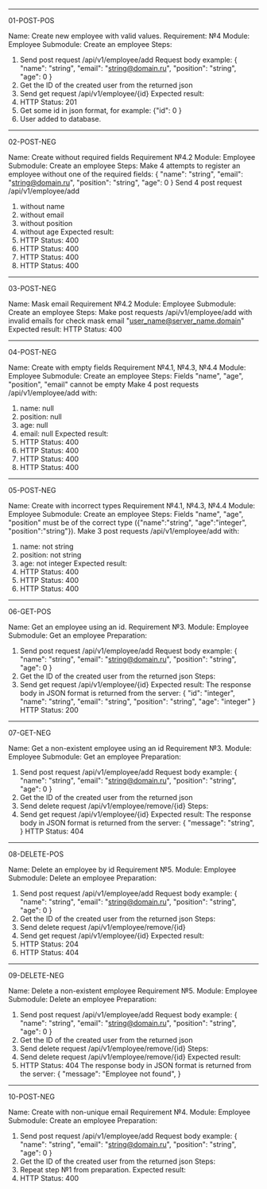 
---------------------------------------------------------------------------------
01-POST-POS

Name: Create new employee with valid values.
Requirement: №4
Module: Employee
Submodule: Create an employee
Steps:
1. Send post request /api/v1/employee/add
Request body example:
{
"name": "string",
"email": "string@domain.ru",
"position": "string",
"age": 0
}
2. Get the ID of the created user from the returned json
3. Send get request /api/v1/employee/{id}
Expected result:
1. HTTP Status: 201
2. Get some id in json format, for example: {"id": 0 }
3. User added to database.
---------------------------------------------------------------------------------
02-POST-NEG

Name: Create without required fields
Requirement №4.2
Module: Employee
Submodule: Create an employee
Steps: 
Make 4 attempts to register an employee without one of the required fields:
{
"name": "string",
"email": "string@domain.ru",
"position": "string",
"age": 0
}
Send 4 post request /api/v1/employee/add
1. without name
2. without email
3. without position
4. without age
   Expected result:
1. HTTP Status: 400
2. HTTP Status: 400
3. HTTP Status: 400
4. HTTP Status: 400

---------------------------------------------------------------------------------
03-POST-NEG

Name: Mask email
Requirement №4.2
Module: Employee
Submodule: Create an employee
Steps:
Make post requests /api/v1/employee/add with invalid emails for check mask email "user_name@server_name.domain"
Expected result:
HTTP Status: 400

---------------------------------------------------------------------------------
04-POST-NEG

Name: Create with empty fields
Requirement №4.1, №4.3, №4.4
Module: Employee
Submodule: Create an employee
Steps: Fields "name", "age", "position", "email" cannot be empty
Make 4 post requests /api/v1/employee/add with:
1. name: null
2. position: null
3. age: null
4. email: null
Expected result:
1. HTTP Status: 400
2. HTTP Status: 400
3. HTTP Status: 400
4. HTTP Status: 400
---------------------------------------------------------------------------------
05-POST-NEG

Name: Create with incorrect types
Requirement №4.1, №4.3, №4.4
Module: Employee
Submodule: Create an employee
Steps: 
Fields "name", "age", "position" must be of the correct type 
({"name":"string", "age":"integer", "position":"string"}).
Make 3 post requests /api/v1/employee/add with:
1. name: not string
2. position: not string
3. age: not integer
Expected result:
1. HTTP Status: 400
2. HTTP Status: 400
3. HTTP Status: 400
---------------------------------------------------------------------------------
06-GET-POS

Name: Get an employee using an id.
Requirement №3.
Module: Employee
Submodule: Get an employee
Preparation:
1. Send post request /api/v1/employee/add
   Request body example:
   {
   "name": "string",
   "email": "string@domain.ru",
   "position": "string",
   "age": 0
   }
2. Get the ID of the created user from the returned json
Steps: 
1. Send get request /api/v1/employee/{id}
Expected result:
The response body in JSON format is returned from the server:
{
"id": "integer",
"name": "string",
"email": "string",
"position": "string",
"age": "integer"
}
HTTP Status: 200
---------------------------------------------------------------------------------
07-GET-NEG

Name: Get a non-existent employee using an id
Requirement №3.
Module: Employee
Submodule: Get an employee
Preparation:
1. Send post request /api/v1/employee/add
   Request body example:
   {
   "name": "string",
   "email": "string@domain.ru",
   "position": "string",
   "age": 0
   }
2. Get the ID of the created user from the returned json
3. Send delete request /api/v1/employee/remove/{id}
Steps: 
1. Send get request /api/v1/employee/{id}
Expected result:
The response body in JSON format is returned from the server:
{
"message": "string",
}
HTTP Status: 404
---------------------------------------------------------------------------------
08-DELETE-POS

Name: Delete an employee by id
Requirement №5.
Module: Employee
Submodule: Delete an employee
Preparation:
1. Send post request /api/v1/employee/add
   Request body example:
   {
   "name": "string",
   "email": "string@domain.ru",
   "position": "string",
   "age": 0
   }
2. Get the ID of the created user from the returned json
Steps: 
1. Send delete request /api/v1/employee/remove/{id}
2. Send get request /api/v1/employee/{id}
Expected result:
1. HTTP Status: 204
2. HTTP Status: 404
---------------------------------------------------------------------------------
09-DELETE-NEG

Name: Delete a non-existent employee
Requirement №5.
Module: Employee
Submodule: Delete an employee
Preparation:
1. Send post request /api/v1/employee/add
   Request body example:
   {
   "name": "string",
   "email": "string@domain.ru",
   "position": "string",
   "age": 0
   }
2. Get the ID of the created user from the returned json
3. Send delete request /api/v1/employee/remove/{id}
   Steps:
1. Send delete request /api/v1/employee/remove/{id}
   Expected result:
1. HTTP Status: 404
   The response body in JSON format is returned from the server:
   {
   "message": "Employee not found",
   }
---------------------------------------------------------------------------------
10-POST-NEG

Name: Create with non-unique email
Requirement №4.
Module: Employee
Submodule: Create an employee
Preparation:
1. Send post request /api/v1/employee/add
   Request body example:
   {
   "name": "string",
   "email": "string@domain.ru",
   "position": "string",
   "age": 0
   }
2. Get the ID of the created user from the returned json
Steps: 
1. Repeat step №1 from preparation.
Expected result:
1. HTTP Status: 400

